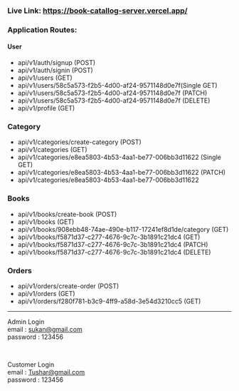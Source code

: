 ### Live Link: https://book-catallog-server.vercel.app/

### Application Routes:

#### User

-   api/v1/auth/signup (POST)
-   api/v1/auth/signin (POST)
-   api/v1/users (GET)
-   api/v1/users/58c5a573-f2b5-4d00-af24-9571148d0e7f(Single GET)
-   api/v1/users/58c5a573-f2b5-4d00-af24-9571148d0e7f (PATCH)
-   api/v1/users/58c5a573-f2b5-4d00-af24-9571148d0e7f (DELETE)
-   api/v1/profile (GET)

### Category

-   api/v1/categories/create-category (POST)
-   api/v1/categories (GET)
-   api/v1/categories/e8ea5803-4b53-4aa1-be77-006bb3d11622 (Single GET)
-   api/v1/categories/e8ea5803-4b53-4aa1-be77-006bb3d11622 (PATCH)
-   api/v1/categories/e8ea5803-4b53-4aa1-be77-006bb3d11622

### Books

-   api/v1/books/create-book (POST)
-   api/v1/books (GET)
-   api/v1/books/908ebb48-74ae-490e-b117-17241ef8d1de/category (GET)
-   api/v1/books/f5871d37-c277-4676-9c7c-3b1891c21dc4 (GET)
-   api/v1/books/f5871d37-c277-4676-9c7c-3b1891c21dc4 (PATCH)
-   api/v1/books/f5871d37-c277-4676-9c7c-3b1891c21dc4 (DELETE)

### Orders

-   api/v1/orders/create-order (POST)
-   api/v1/orders (GET)
-   api/v1/orders/f280f781-b3c9-4ff9-a58d-3e54d3210cc5 (GET)

<hr/>

Admin Login <br/>
email : sukan@gmail.com <br/>
password : 123456

<br/>

Customer Login <br/>
email : Tushar@gmail.com <br/>
password : 123456
